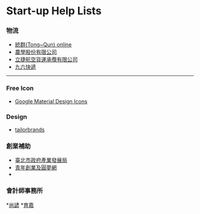 Start-up Help Lists
=========


### 物流

* [統群(Tong~Qun) online](http://www.25422277.tw/)
* [農學股份有限公司](http://www.3pl.com.tw/)
* [立捷航空貨運承攬有限公司](http://www.lj-exp.com/)
* [九六快遞](http://96express.com/)


<hr id="system-readmore" />

### Free Icon

* [Google Material Design Icons ](https://github.com/google/material-design-icons/releases/tag/1.0.0)


### Design

* [tailorbrands](https://www.tailorbrands.com)

### 創業補助

* [臺北市政府產業發展局](http://www.doed.taipei.gov.tw/mp.asp?mp=105001)
* [青年創業及圓夢網](http://sme.moeasmea.gov.tw/SME/)
* 
### 會計師事務所

*[尚諺](http://www.syancpa.com/)
*[育嘉](http://www.yourcpa.com.tw/service.html)
